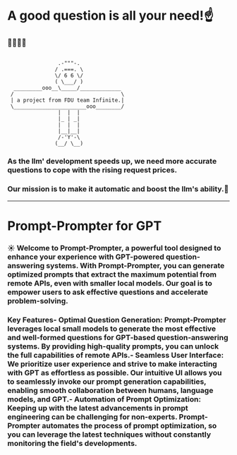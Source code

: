 #  A good question is all your need!:point_up:
### :rocket::rocket::rocket::rocket:
```

                .-"""-.
               / .===. \
               \/ 6 6 \/
               ( \___/ )
  _________ooo__\_____/_____________
 /                                  \
 | a project from FDU team Infinite.|
 \_______________________ooo________/ 
                |  |  |
                |_ | _|
                |  |  |
                |__|__|
                /-'Y'-\
               (__/ \__)
```

### As the llm' development speeds up, we need more accurate questions to cope with the rising request prices.
### Our mission is to make it automatic and boost the llm's ability.:facepunch:
---
# Prompt-Prompter for GPT

### :sunny: Welcome to Prompt-Prompter, a powerful tool designed to enhance your experience with GPT-powered question-answering systems. With Prompt-Prompter, you can generate optimized prompts that extract the maximum potential from remote APIs, even with smaller local models. Our goal is to empower users to ask effective questions and accelerate problem-solving.
### Key Features- Optimal Question Generation: Prompt-Prompter leverages local small models to generate the most effective and well-formed questions for GPT-based question-answering systems. By providing high-quality prompts, you can unlock the full capabilities of remote APIs.- Seamless User Interface: We prioritize user experience and strive to make interacting with GPT as effortless as possible. Our intuitive UI allows you to seamlessly invoke our prompt generation capabilities, enabling smooth collaboration between humans, language models, and GPT.- Automation of Prompt Optimization: Keeping up with the latest advancements in prompt engineering can be challenging for non-experts. Prompt-Prompter automates the process of prompt optimization, so you can leverage the latest techniques without constantly monitoring the field's developments.
